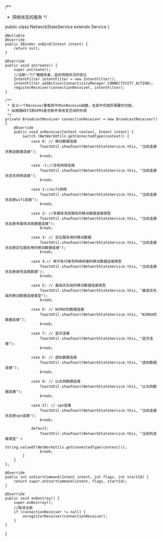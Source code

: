 /**
 * 网络状态的服务
 */

public class NetworkStateService extends Service {

    @Nullable
    @Override
    public IBinder onBind(Intent intent) {
        return null;
    }

    @Override
    public void onCreate() {
        super.onCreate();
        //注册一个广播接收者，监听网络状况的变化
        IntentFilter intentFilter = new IntentFilter();
        intentFilter.addAction(ConnectivityManager.CONNECTIVITY_ACTION);
        registerReceiver(connectionReceiver, intentFilter);
    }

    /**
     * 定义一个Receiver重载其中的onReceive函数，在其中完成所需要的功能，
     * 如根据WIFI和GPRS是否断开来改变空间的外观
     */
    private BroadcastReceiver connectionReceiver = new BroadcastReceiver() {
        @Override
        public void onReceive(Context context, Intent intent) {
            switch (NetWorkUtils.getConnectedType(context)) {
                case 0: // 移动数据连接
                    ToastUtil.showToast(NetworkStateService.this, "当前连接状移送数据连接");
                    break;

                case -1://没有网络连接
                    ToastUtil.showToast(NetworkStateService.this, "当前连接状态无网络连接");
                    break;

                case 1://wifi网络
                    ToastUtil.showToast(NetworkStateService.this, "当前连接状态是wifi连接");
                    break;

                case 2: //多媒体消息服务的移动数据连接类型
                    ToastUtil.showToast(NetworkStateService.this, "当前连接状态是多媒体消息数据连接");
                    break;

                case 3: // 定位服务用的移动数据
                    ToastUtil.showToast(NetworkStateService.this, "当前连接状态是定位服务用的移动数据连接");
                    break;

                case 4:// 用于执行拨号网络桥接的移动数据连接类型
                    ToastUtil.showToast(NetworkStateService.this, "当前连接状态是拨号连接数据");
                    break;

                case 5: // 最高优先级的移动数据连接类型
                    ToastUtil.showToast(NetworkStateService.this, "最高优先级的移动数据连接类型");
                    break;

                case 6: // WiMAX的数据连接
                    ToastUtil.showToast(NetworkStateService.this, "WiMAX的数据连接");
                    break;

                case 7: // 蓝牙连接
                    ToastUtil.showToast(NetworkStateService.this, "蓝牙连接");
                    break;

                case 8: // 虚拟数据连接
                    ToastUtil.showToast(NetworkStateService.this, "虚拟数据连接");
                    break;

                case 9: // 以太网数据连接
                    ToastUtil.showToast(NetworkStateService.this, "以太网数据连接");
                    break;

                case 17: // vpn连接
                    ToastUtil.showToast(NetworkStateService.this, "当前连接状态是vpn连接");
                    break;

                default:
                    ToastUtil.showToast(NetworkStateService.this, "当前的连接类型" +
                            String.valueOf(NetWorkUtils.getConnectedType(context)));
                    break;
            }
        }
    };

    @Override
    public int onStartCommand(Intent intent, int flags, int startId) {
        return super.onStartCommand(intent, flags, startId);
    }

    @Override
    public void onDestroy() {
        super.onDestroy();
        //取消注册
        if (connectionReceiver != null) {
            unregisterReceiver(connectionReceiver);
        }
    }
}
